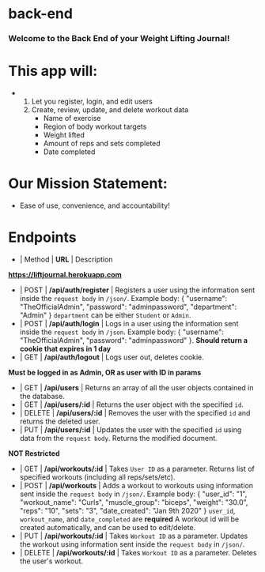 # back-end

### Welcome to the Back End of your Weight Lifting Journal!

# This app will:

- 1. Let you register, login, and edit users
  2. Create, review, update, and delete workout data
     - Name of exercise
     - Region of body workout targets
     - Weight lifted
     - Amount of reps and sets completed
     - Date completed

# Our Mission Statement:

- Ease of use, convenience, and accountability!

# Endpoints

- | Method | **URL** | Description

<!-- BASE URL -->

**https://liftjournal.herokuapp.com**

<!-- Auth  -->

- | POST | **/api/auth/register** | Registers a user using the information sent inside the `request body` in `/json/`. Example body: { "username": "TheOfficialAdmin", "password": "adminpassword", "department": "Admin" } `department` can be either `Student` or `Admin`.
- | POST | **/api/auth/login** | Logs in a user using the information sent inside the `request body` in `/json`. Example body: { "username": "TheOfficialAdmin", "password": "adminpassword" }. **Should return a cookie that expires in 1 day**
- | GET | **/api/auth/logout** | Logs user out, deletes cookie.

<!-- Users  -->

**Must be logged in as Admin, OR as user with ID in params**

- | GET | **/api/users** | Returns an array of all the user objects contained in the database.
- | GET | **/api/users/:id** | Returns the user object with the specified `id`.
- | DELETE | **/api/users/:id** | Removes the user with the specified `id` and returns the deleted user.
- | PUT | **/api/users/:id** | Updates the user with the specified `id` using data from the `request body`. Returns the modified document.

<!-- Workouts -->

**NOT Restricted**

- | GET | **/api/workouts/:id** | Takes `User ID` as a parameter. Returns list of specified workouts (including all reps/sets/etc).
- | POST | **/api/workouts** | Adds a workout to workouts using information sent inside the `request body` in `/json/`. Example body: { "user_id": "1", "workout_name": "Curls", "muscle_group": "biceps", "weight": "30.0", "reps": "10", "sets": "3", "date_created": "Jan 9th 2020" } `user_id`, `workout_name`, and `date_completed` are **required** A workout id will be created automatically, and can be used to edit/delete.
- | PUT | **/api/workouts/:id** | Takes `Workout ID` as a parameter. Updates the workout using information sent inside the `request body` in `/json/`.
- | DELETE | **/api/workouts/:id** | Takes `Workout ID` as a parameter. Deletes the user's workout.
